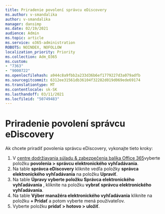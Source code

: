 ```yaml
---
title: Priradenie povolení správcu eDiscovery
ms.author: v-smandalika
author: v-smandalika
manager: dansimp
ms.date: 02/19/2021
audience: Admin
ms.topic: article
ms.service: o365-administration
ROBOTS: NOINDEX, NOFOLLOW
localization_priority: Priority
ms.collection: Adm_O365
ms.custom:
- "7363"
- "9000722"
ms.openlocfilehash: a944c8a9fbb2a233d36b6ef1779227d3a079adfb
ms.sourcegitcommit: 6312ee31561db36104f32282d019d069ede69174
ms.translationtype: MT
ms.contentlocale: sk-SK
ms.lasthandoff: 03/11/2021
ms.locfileid: "50749483"
---
```

# <a name="assign-ediscovery-manager-permissions"></a>Priradenie povolení správcu eDiscovery

Ak chcete priradiť povolenia správcu eDiscovery, vykonajte tieto kroky:

1. V [centre dodržiavania súladu & zabezpečenia balíka Office 365](https://sip.protection.office.com/)vyberte položku **povolenia > správcu elektronického vyhľadávania**.
2. Na table **správca eDiscovery** kliknite vedľa položky **správca elektronického vyhľadávania** na položku **Upraviť**.
3. Na table **Úpravy vyberte položku Správca elektronického vyhľadávania** , kliknite na položku **vybrať správcu elektronického vyhľadávania**.
4. Na table **Výber manažéra elektronického vyhľadávania** kliknite na položku **+ Pridať** a potom vyberte mená používateľov.
5. Vyberte položku **pridať > hotovo > uložiť**.